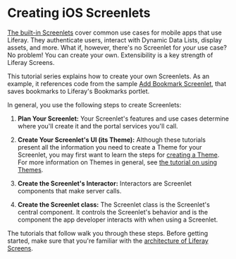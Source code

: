# Creating iOS Screenlets [](id=creating-ios-screenlets)

[The built-in Screenlets](/develop/reference/-/knowledge_base/7-1/screenlets-in-liferay-screens-for-ios) 
cover common use cases for mobile apps that use Liferay. They authenticate 
users, interact with Dynamic Data Lists, display assets, and more. What if, 
however, there's no Screenlet for *your* use case? No problem! You can create 
your own. Extensibility is a key strength of Liferay Screens. 

This tutorial series explains how to create your own Screenlets. As an example, 
it references code from the sample 
[Add Bookmark Screenlet](https://github.com/liferay/liferay-screens/tree/master/ios/Samples/Bookmark), 
that saves bookmarks to Liferay's Bookmarks portlet. 

In general, you use the following steps to create Screenlets: 

1.  **Plan Your Screenlet:** Your Screenlet's features and use cases determine 
    where you'll create it and the portal services you'll call. 

2.  **Create Your Screenlet's UI (its Theme):** Although these tutorials present 
    all the information you need to create a Theme for your Screenlet, you may 
    first want to learn the steps for 
    [creating a Theme](/develop/tutorials/-/knowledge_base/7-1/creating-ios-themes). 
    For more information on Themes in general, see 
    [the tutorial on using Themes](/develop/tutorials/-/knowledge_base/7-1/using-themes-in-ios-screenlets). 

3.  **Create the Screenlet's Interactor:** Interactors are Screenlet components 
    that make server calls. 

4.  **Create the Screenlet class:** The Screenlet class is the Screenlet's 
    central component. It controls the Screenlet's behavior and is the component 
    the app developer interacts with when using a Screenlet. 

The tutorials that follow walk you through these steps. Before getting started, 
make sure that you're familiar with the 
[architecture of Liferay Screens](/develop/tutorials/-/knowledge_base/7-1/architecture-of-liferay-screens-for-ios). 
